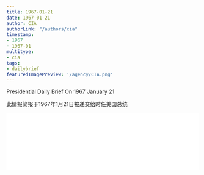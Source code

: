 ```yaml
---
title: 1967-01-21
date: 1967-01-21
author: CIA 
authorLink: "/authors/cia"
timestamp: 
- 1967
- 1967-01
multitype: 
- cia
tags: 
- dailybrief
featuredImagePreview: '/agency/CIA.png'
---
```



Presidential Daily Brief On 1967 January 21

此情报简报于1967年1月21日被递交给时任美国总统

<!--more-->





<div id="over" style="width:100%; overflow:hidden"> <iframe id="sFrame" name="sFrame" frameborder="no" border="0"  allowfullscreen marginwidth="0" scrolling="no" src = " /CIA/1967-01-21.html "  style = " position:absulute; width: 806px; top: 300;" > </iframe> </div>